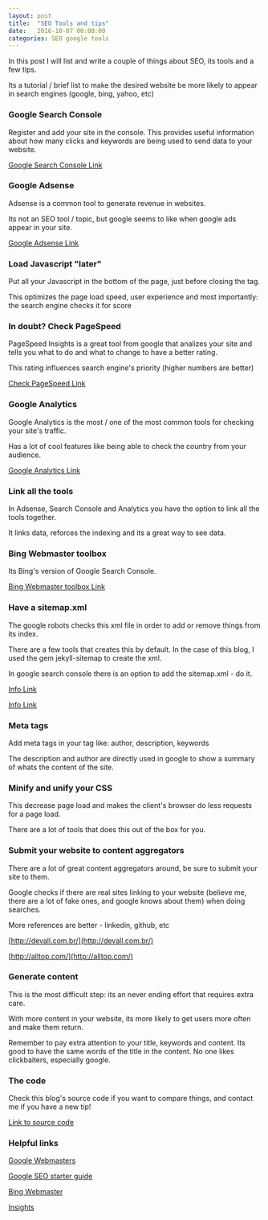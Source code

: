 ```yaml
---
layout: post
title:  "SEO Tools and tips"
date:   2016-10-07 00:00:00
categories: SEO google tools
---
```


In this post I will list and write a couple of things about SEO, its tools and a few tips.

Its a tutorial / brief list to make the desired website be more likely to appear in search engines (google, bing, yahoo, etc)

### Google Search Console

Register and add your site in the console. This provides useful information about how many clicks and keywords are being used to send data to your website.

[Google Search Console Link](https://www.google.com/webmasters/)

### Google Adsense

Adsense is a common tool to generate revenue in websites.

Its not an SEO tool / topic, but google seems to like when google ads appear in your site.

[Google Adsense Link](https://www.google.com/adsense/app)

### Load Javascript "later"

Put all your Javascript in the bottom of the page, just before closing the </body> tag.

This optimizes the page load speed, user experience and most importantly: the search engine checks it for score

### In doubt? Check PageSpeed

PageSpeed Insights is a great tool from google that analizes your site and tells you what to do and what to change to have a better rating.

This rating influences search engine's priority (higher numbers are better)

[Check PageSpeed Link](https://developers.google.com/speed/pagespeed/insights/)

### Google Analytics

Google Analytics is the most / one of the most common tools for checking your site's traffic.

Has a lot of cool features like being able to check the country from your audience.

[Google Analytics Link](https://www.google.com/analytics/)

### Link all the tools

In Adsense, Search Console and Analytics you have the option to link all the tools together.

It links data, reforces the indexing and its a great way to see data.

### Bing Webmaster toolbox

Its Bing's version of Google Search Console.

[Bing Webmaster toolbox Link](http://www.bing.com/toolbox/webmaster)

### Have a sitemap.xml

The google robots checks this xml file in order to add or remove things from its index.

There are a few tools that creates this by default. In the case of this blog, I used the gem jekyll-sitemap to create the xml.

In google search console there is an option to add the sitemap.xml - do it.

[Info Link](http://www.sitemaps.org/protocol.html)

[Info Link](https://en.wikipedia.org/wiki/Sitemaps)

### Meta tags

Add meta tags in your <head> tag like: author, description, keywords

The description and author are directly used in google to show a summary of whats the content of the site.

### Minify and unify your CSS

This decrease page load and makes the client's browser do less requests for a page load.

There are a lot of tools that does this out of the box for you.

### Submit your website to content aggregators

There are a lot of great content aggregators around, be sure to submit your site to them.

Google checks if there are real sites linking to your website (believe me, there are a lot of fake ones, and google knows about them) when doing searches.

More references are better - linkedin, github, etc

[http://devall.com.br/](http://devall.com.br/)

[http://alltop.com/](http://alltop.com/)

### Generate content

This is the most difficult step: its an never ending effort that requires extra care.

With more content in your website, its more likely to get users more often and make them return.

Remember to pay extra attention to your title, keywords and content. Its good to have the same words of the title in the content. No one likes clickbaiters, especially google.

### The code

Check this blog's source code if you want to compare things, and contact me if you have a new tip!

[Link to source code](https://github.com/mussatto/mussatto.github.io)

### Helpful links

[Google Webmasters](https://support.google.com/webmasters/)

[Google SEO starter guide](https://static.googleusercontent.com/media/www.google.com/pt-BR//webmasters/docs/search-engine-optimization-starter-guide.pdf)

[Bing Webmaster](http://www.bing.com/toolbox/webmaster)

[Insights](https://developers.google.com/speed/pagespeed/insights/)
